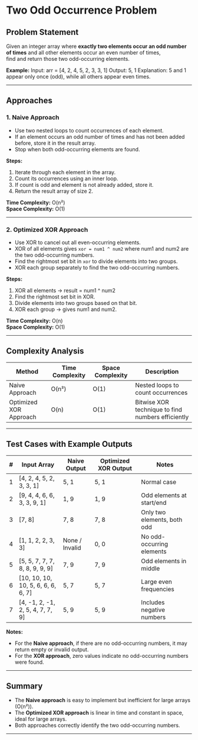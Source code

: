 # Two Odd Occurrence Problem

## Problem Statement
Given an integer array where **exactly two elements occur an odd number of times** and all other elements occur an even number of times,  
find and return those two odd-occurring elements.

**Example:**
Input: arr = [4, 2, 4, 5, 2, 3, 3, 1]
Output: 5, 1
Explanation: 5 and 1 appear only once (odd), while all others appear even times.


---

## Approaches

### 1. Naive Approach
- Use two nested loops to count occurrences of each element.
- If an element occurs an odd number of times and has not been added before, store it in the result array.
- Stop when both odd-occurring elements are found.

**Steps:**
1. Iterate through each element in the array.
2. Count its occurrences using an inner loop.
3. If count is odd and element is not already added, store it.
4. Return the result array of size 2.

**Time Complexity:** O(n²)  
**Space Complexity:** O(1)

---

### 2. Optimized XOR Approach
- Use XOR to cancel out all even-occurring elements.
- XOR of all elements gives `xor = num1 ^ num2` where num1 and num2 are the two odd-occurring numbers.
- Find the rightmost set bit in `xor` to divide elements into two groups.
- XOR each group separately to find the two odd-occurring numbers.

**Steps:**
1. XOR all elements → result = num1 ^ num2
2. Find the rightmost set bit in XOR.
3. Divide elements into two groups based on that bit.
4. XOR each group → gives num1 and num2.

**Time Complexity:** O(n)  
**Space Complexity:** O(1)

---

## Complexity Analysis

| Method                  | Time Complexity | Space Complexity | Description                                      |
|-------------------------|----------------|-----------------|------------------------------------------------|
| Naive Approach          | O(n²)          | O(1)            | Nested loops to count occurrences              |
| Optimized XOR Approach  | O(n)           | O(1)            | Bitwise XOR technique to find numbers efficiently |

---

## Test Cases with Example Outputs

| #  | Input Array                            | Naive Output      | Optimized XOR Output | Notes                                   |
|----|----------------------------------------|-----------------|-------------------|-----------------------------------------|
| 1  | [4, 2, 4, 5, 2, 3, 3, 1]              | 5, 1             | 5, 1               | Normal case                             |
| 2  | [9, 4, 4, 6, 6, 3, 3, 9, 1]           | 1, 9             | 1, 9               | Odd elements at start/end                |
| 3  | [7, 8]                                | 7, 8             | 7, 8               | Only two elements, both odd             |
| 4  | [1, 1, 2, 2, 3, 3]                     | None / Invalid   | 0, 0               | No odd-occurring elements               |
| 5  | [5, 5, 7, 7, 7, 8, 8, 9, 9, 9]        | 7, 9             | 7, 9               | Odd elements in middle                   |
| 6  | [10, 10, 10, 10, 5, 6, 6, 6, 6, 7]    | 5, 7             | 5, 7               | Large even frequencies                   |
| 7  | [4, -1, 2, -1, 2, 5, 4, 7, 7, 9]      | 5, 9             | 5, 9               | Includes negative numbers                |

**Notes:**
- For the **Naive approach**, if there are no odd-occurring numbers, it may return empty or invalid output.
- For the **XOR approach**, zero values indicate no odd-occurring numbers were found.

---

## Summary
- The **Naive approach** is easy to implement but inefficient for large arrays (O(n²)).
- The **Optimized XOR approach** is linear in time and constant in space, ideal for large arrays.
- Both approaches correctly identify the two odd-occurring numbers.

---
